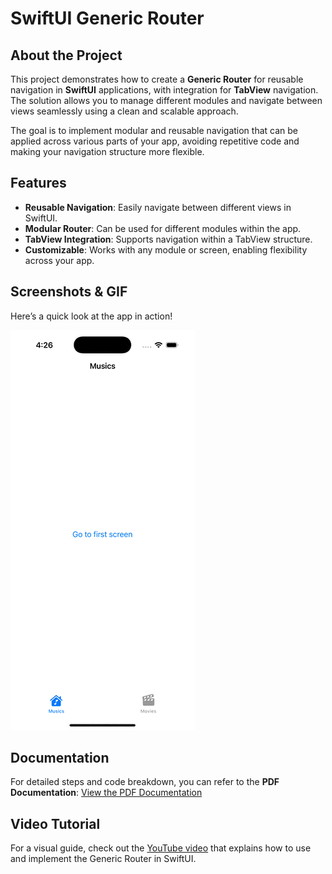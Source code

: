 # **SwiftUI Generic Router**

## About the Project

This project demonstrates how to create a **Generic Router** for reusable navigation in **SwiftUI** applications, with integration for **TabView** navigation. The solution allows you to manage different modules and navigate between views seamlessly using a clean and scalable approach.

The goal is to implement modular and reusable navigation that can be applied across various parts of your app, avoiding repetitive code and making your navigation structure more flexible.

## Features
- **Reusable Navigation**: Easily navigate between different views in SwiftUI.
- **Modular Router**: Can be used for different modules within the app.
- **TabView Integration**: Supports navigation within a TabView structure.
- **Customizable**: Works with any module or screen, enabling flexibility across your app.

## Screenshots & GIF
Here’s a quick look at the app in action!

![Navigation Example](example.gif)

## Documentation
For detailed steps and code breakdown, you can refer to the **PDF Documentation**:
[View the PDF Documentation](GenericRouter.pdf)

## Video Tutorial
For a visual guide, check out the [YouTube video](insert-youtube-link) that explains how to use and implement the Generic Router in SwiftUI.
